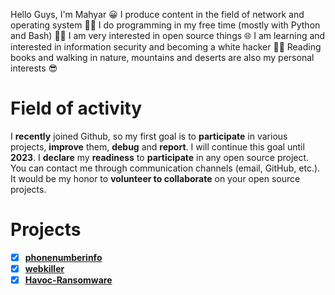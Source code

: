 Hello Guys, I'm Mahyar 😀 I produce content in the field of network and operating system 👨‍🏫 I do programming in my free time (mostly with Python and Bash) 👨‍💻 I am very interested in open source things 🌐 I am learning and interested in information security and becoming a white hacker 🐱‍💻 Reading books and walking in nature, mountains and deserts are also my personal interests 😎

# Field of activity
I **recently** joined Github, so my first goal is to **participate** in various projects, **improve** them, **debug** and **report**. I will continue this goal until **2023**.
I **declare** my **readiness** to **participate** in any open source project. You can contact me through communication channels (email, GitHub, etc.). It would be my honor to **volunteer to collaborate** on your open source projects.

# Projects
- [x] [__phonenumberinfo__](https://github.com/deonvz/phonenumberinfo)
- [x] [__webkiller__](https://github.com/ultrasecurity/webkiller)
- [x] [__Havoc-Ransomware__](https://github.com/ramirak/Havoc-Ransomware)

